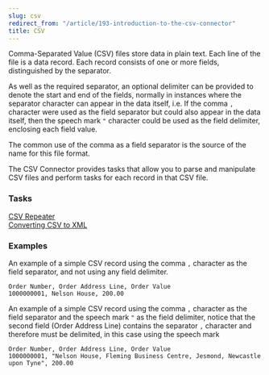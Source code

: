 ```yaml
---
slug: csv
redirect_from: "/article/193-introduction-to-the-csv-connector"
title: CSV
---
```

Comma-Separated Value (CSV) files store data in plain text. Each line of the file is a data record. Each record consists of one or more fields, distinguished by the separator. 

As well as the required separator, an optional delimiter can be provided to denote the start and end of the fields, normally in instances where the separator character can appear in the data itself, i.e. If the comma `,` character were used as the field separator but could also appear in the data itself, then the speech mark `"` character could be used as the field delimiter, enclosing each field value.

The common use of the comma as a field separator is the source of the name for this file format.

The CSV Connector provides tasks that allow you to parse and manipulate CSV files and perform tasks for each record in that CSV file.

### Tasks

[CSV Repeater](csv-repeater)  
[Converting CSV to XML](converting-csv-to-xml)  

### Examples

An example of a simple CSV record using the comma `,` character as the field separator, and not using any field delimiter.

```csv
Order Number, Order Address Line, Order Value
1000000001, Nelson House, 200.00
```

An example of a simple CSV record using the comma `,` character as the field separator and the speech mark `"` as the field delimiter, notice that the second field (Order Address Line) contains the separator `,` character and therefore must be delimited, in this case using the speech mark 

```csv
Order Number, Order Address Line, Order Value
1000000001, "Nelson House, Fleming Business Centre, Jesmond, Newcastle upon Tyne", 200.00
```